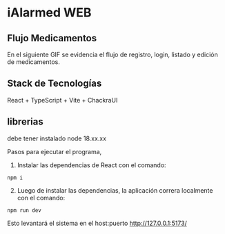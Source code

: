 # iAlarmed WEB

## Flujo Medicamentos

En el siguiente GIF se evidencia el flujo de registro, login, listado y edición de medicamentos.



## Stack de Tecnologías 

React + TypeScript + Vite + ChackraUI

## librerias
debe tener instalado node 18.xx.xx
 
Pasos para ejecutar el programa, 

1) Instalar las dependencias de React con el comando:
 
```
npm i
```
 
2) Luego de instalar las dependencias, la aplicación correra localmente con el comando:

```
npm run dev
```
 
Esto levantará el sistema en el host:puerto http://127.0.0.1:5173/